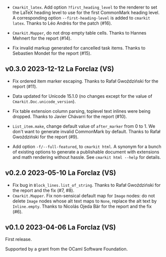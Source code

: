
- `Cmarkit_latex`. Add option `?first_heading_level` to the renderer
  to set the LaTeX heading level to use for the first CommonMark
  heading level. A corresponding option `--first-heading-level` is
  added to `cmarkit latex`.  Thanks to Léo Andrès for the patch (#16).

- `Cmarkit.Mapper`, do not drop empty table cells. 
  Thanks to Hannes Mehnert for the report (#14).

- Fix invalid markup generated for cancelled task items. 
  Thanks to Sebastien Mondet for the report (#15).

v0.3.0 2023-12-12 La Forclaz (VS)
---------------------------------

- Fix ordered item marker escaping. Thanks to Rafał Gwoździński for
  the report (#11).
  
- Data updated for Unicode 15.1.0 (no changes except 
  for the value of `Cmarkit.Doc.unicode_version`).

- Fix table extension column parsing, toplevel text inlines were being
  dropped. Thanks to Javier Chávarri for the report (#10).

- `List_item.make`, change default value of `after_marker` from 0 to 1.
  We don't want to generate invalid CommonMark by default. Thanks to 
  Rafał Gwoździński for the report (#9).

- Add option `-f/--full-featured`, to `cmarkit html`. A synonym for a
  bunch of existing options to generate a publishable document with extensions
  and math rendering without hassle.  See `cmarkit html --help` for details.
  
v0.2.0 2023-05-10 La Forclaz (VS)
---------------------------------

- Fix bug in `Block_lines.list_of_string`. Thanks to Rafał Gwoździński
  for the report and the fix (#7, #8).
- `Cmarkit.Mapper`. Fix non-sensical default map for `Image` nodes: do
  not delete `Image` nodes whose alt text maps to `None`, replace the
  alt text by `Inline.empty`. Thanks to Nicolás Ojeda Bär for the
  report and the fix (#6).

v0.1.0 2023-04-06 La Forclaz (VS)
---------------------------------

First release.

Supported by a grant from the OCaml Software Foundation.
